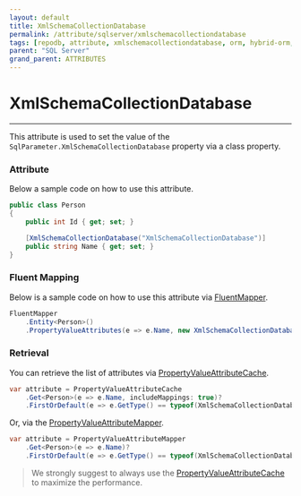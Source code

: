 ```yaml
---
layout: default
title: XmlSchemaCollectionDatabase
permalink: /attribute/sqlserver/xmlschemacollectiondatabase
tags: [repodb, attribute, xmlschemacollectiondatabase, orm, hybrid-orm, sqlserver, sqlite, mysql, postgresql]
parent: "SQL Server"
grand_parent: ATTRIBUTES
---
```


# XmlSchemaCollectionDatabase

---

This attribute is used to set the value of the `SqlParameter.XmlSchemaCollectionDatabase` property via a class property.

### Attribute

Below a sample code on how to use this attribute.

```csharp
public class Person
{
    public int Id { get; set; }

    [XmlSchemaCollectionDatabase("XmlSchemaCollectionDatabase")]
    public string Name { get; set; }
}
```

### Fluent Mapping

Below is a sample code on how to use this attribute via [FluentMapper](/mapper/fluentmapper).

```csharp
FluentMapper
    .Entity<Person>()
    .PropertyValueAttributes(e => e.Name, new XmlSchemaCollectionDatabase("XmlSchemaCollectionDatabase"));
```

### Retrieval

You can retrieve the list of attributes via [PropertyValueAttributeCache](/cacher/propertyvalueattributecache).

```csharp
var attribute = PropertyValueAttributeCache
    .Get<Person>(e => e.Name, includeMappings: true)?
    .FirstOrDefault(e => e.GetType() == typeof(XmlSchemaCollectionDatabase));
```

Or, via the [PropertyValueAttributeMapper](/mapper/propertyvalueattributemapper).

```csharp
var attribute = PropertyValueAttributeMapper
    .Get<Person>(e => e.Name)?
    .FirstOrDefault(e => e.GetType() == typeof(XmlSchemaCollectionDatabase));
```

> We strongly suggest to always use the [PropertyValueAttributeCache](/cacher/propertyvalueattributecache) to maximize the performance.